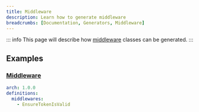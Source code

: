 ```yaml
---
title: Middleware
description: Learn how to generate middleware
breadcrumbs: [Documentation, Generators, Middleware]
---
```


::: info
This page will describe how [middleware](https://laravel.com/docs/10.x/middleware) classes can be generated.
:::

## Examples

### [Middleware](https://laravel.com/docs/10.x/middleware#defining-middleware)

```yaml
arch: 1.0.0
definitions:
  middlewares:
    - EnsureTokenIsValid
```
